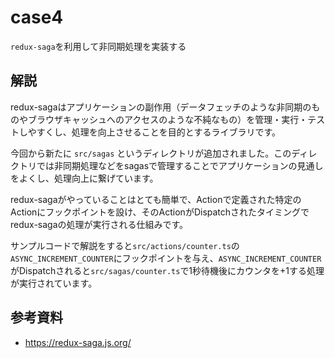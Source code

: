 # case4

`redux-saga`を利用して非同期処理を実装する

## 解説

redux-sagaはアプリケーションの副作用（データフェッチのような非同期のものやブラウザキャッシュへのアクセスのような不純なもの）を管理・実行・テストしやすくし、処理を向上させることを目的とするライブラリです。

今回から新たに `src/sagas` というディレクトリが追加されました。このディレクトリでは非同期処理などをsagasで管理することでアプリケーションの見通しをよくし、処理向上に繋げています。

redux-sagaがやっていることはとても簡単で、Actionで定義された特定のActionにフックポイントを設け、そのActionがDispatchされたタイミングでredux-sagaの処理が実行される仕組みです。

サンプルコードで解説をすると`src/actions/counter.ts`の`ASYNC_INCREMENT_COUNTER`にフックポイントを与え、`ASYNC_INCREMENT_COUNTER`がDispatchされると`src/sagas/counter.ts`で1秒待機後にカウンタを+1する処理が実行されています。

## 参考資料

- https://redux-saga.js.org/
